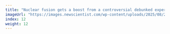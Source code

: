 ```yaml
---
title: "Nuclear fusion gets a boost from a controversial debunked experiment"
imageUrl: "https://images.newscientist.com/wp-content/uploads/2025/08/20123451/SEI_2626376081.jpg?width=788"
index: 12
weight: 12
---
```

